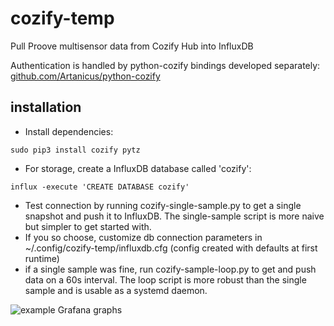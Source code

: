 # cozify-temp
Pull Proove multisensor data from Cozify Hub into InfluxDB

Authentication is handled by python-cozify bindings developed separately: [github.com/Artanicus/python-cozify](https://github.com/Artanicus/python-cozify)

## installation
- Install dependencies:

```
sudo pip3 install cozify pytz
```

- For storage, create a InfluxDB database called 'cozify':

```
influx -execute 'CREATE DATABASE cozify'
```

- Test connection by running cozify-single-sample.py to get a single snapshot and push it to InfluxDB. The single-sample script is more naive but simpler to get started with.
- If you so choose, customize db connection parameters in ~/.config/cozify-temp/influxdb.cfg (config created with defaults at first runtime)
- if a single sample was fine, run cozify-sample-loop.py to get and push data on a 60s interval. The loop script is more robust than the single sample and is usable as a systemd daemon.

![example Grafana graphs][graphs]

[graphs]: https://i.imgur.com/TwrfXES.png "example Grafana graphs"
